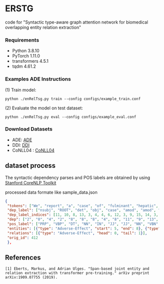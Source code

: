 # ERSTG

code for "Syntactic type-aware graph attention network for biomedical overlapping entity relation extraction"  

### Requirements
* Python 3.8.10
* PyTorch 1.11.0
*  transformers 4.5.1
*  tqdm 4.61.2 

###  Examples ADE Instructions
(1) Train model:
```
python ./enRelTsg.py train --config configs/example_train.conf
```

(2) Evaluate the  model on test dataset:
```
python ./enRelTsg.py eval --config configs/example_eval.conf
```

### Download Datasets 
- ADE: [ADE](http://lavis.cs.hs-rm.de/storage/spert/public/datasets/ade/)   
- DDI: [DDI]( https://hulat.inf.uc3m.es/ddicorpus ) 
- CoNLL04 : [CoNLL04](http://lavis.cs.hs-rm.de/storage/spert/public/datasets/ade/)   
 
## dataset process
 The syntactic dependency parses and POS labels are obtained by using [Stanford CoreNLP Toolkit ](https://stanfordnlp.github.io/CoreNLP/)

processed data formate like sample_data.json
```json
{
 "tokens": ["We", "report", "a", "case", "of", "fulminant", "hepatic", "failure", "associated", "with", "didanosine",  "and", "masquerading", "as", "a", "surgical", "abdomen", "and", "compare", "the", "clinical", ",", "biologic", ",", "histologic", ",", "and", "ultrastructural", "findings", "with", "reports", "described", "previously", "."], 
 "dep_label": ["nsubj", "ROOT", "det", "obj", "case", "amod", "amod", "nmod", "dep", "case", "obl", "cc", "conj", "case", "det", "amod", "obl", "cc", "conj", "obj", "dep", "punct", "dep", "punct", "dep", "punct", "cc", "amod", "conj", "case", "nmod", "acl", "advmod", "punct"], 
 "dep_label_indices": [11, 10, 8, 13, 3, 4, 4, 6, 12, 3, 9, 15, 14, 3, 8, 4, 9, 15, 14, 13, 12, 5, 12, 5, 12, 5, 15, 4, 14, 3, 6, 21, 16, 5], 
 "dep": ["2", "0", "4", "2", "8", "8", "8", "4", "8", "11", "9", "13", "9", "17", "17", "17", "13", "19", "2", "19", "20", "21", "22", "23", "24", "25", "29", "29", "26", "31", "29", "31", "32", "29"], 
 "pos_label": ["PRP", "VBP", "DT", "NN", "IN", "JJ", "JJ", "NN", "VBN", "IN", "NN", "CC", "VBG", "IN", "DT", "JJ", "NN", "CC", "VB", "DT", "JJ", ",", "JJ", ",", "JJ", ",", "CC", "JJ", "NNS", "IN", "NNS", "VBN", "RB", "."], "pos_indices": [18, 15, 5, 2, 3, 4, 4, 2, 7, 3, 2, 10, 14, 3, 5, 4, 2, 10, 17, 5, 4, 9, 4, 9, 4, 9, 10, 4, 8, 3, 8, 7, 13, 6], 
 "entities": [{"type": "Adverse-Effect", "start": 5, "end": 8}, {"type": "Drug", "start": 10, "end": 11}], 
 "relations": [{"type": "Adverse-Effect", "head": 0, "tail": 1}], 
 "orig_id": 412
 },
```


## References
```
[1] Eberts, Markus, and Adrian Ulges. "Span-based joint entity and relation extraction with transformer pre-training." arXiv preprint arXiv:1909.07755 (2019).
```



